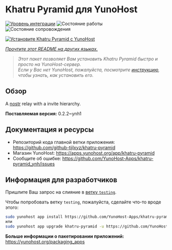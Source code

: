 <!--
Важно: этот README был автоматически сгенерирован <https://github.com/YunoHost/apps/tree/master/tools/readme_generator>
Он НЕ ДОЛЖЕН редактироваться вручную.
-->

# Khatru Pyramid для YunoHost

[![Уровень интеграции](https://apps.yunohost.org/badge/integration/khatru-pyramid)](https://ci-apps.yunohost.org/ci/apps/khatru-pyramid/)
![Состояние работы](https://apps.yunohost.org/badge/state/khatru-pyramid)
![Состояние сопровождения](https://apps.yunohost.org/badge/maintained/khatru-pyramid)

[![Установите Khatru Pyramid с YunoHost](https://install-app.yunohost.org/install-with-yunohost.svg)](https://install-app.yunohost.org/?app=khatru-pyramid)

*[Прочтите этот README на других языках.](./ALL_README.md)*

> *Этот пакет позволяет Вам установить Khatru Pyramid быстро и просто на YunoHost-сервер.*  
> *Если у Вас нет YunoHost, пожалуйста, посмотрите [инструкцию](https://yunohost.org/install), чтобы узнать, как установить его.*

## Обзор

A [nostr](https://github.com/nostr-protocol/nostr) relay with a invite hierarchy.



**Поставляемая версия:** 0.2.2~ynh1
## Документация и ресурсы

- Репозиторий кода главной ветки приложения: <https://github.com/github-tijlxyz/khatru-pyramid>
- Магазин YunoHost: <https://apps.yunohost.org/app/khatru-pyramid>
- Сообщите об ошибке: <https://github.com/YunoHost-Apps/khatru-pyramid_ynh/issues>

## Информация для разработчиков

Пришлите Ваш запрос на слияние в [ветку `testing`](https://github.com/YunoHost-Apps/khatru-pyramid_ynh/tree/testing).

Чтобы попробовать ветку `testing`, пожалуйста, сделайте что-то вроде этого:

```bash
sudo yunohost app install https://github.com/YunoHost-Apps/khatru-pyramid_ynh/tree/testing --debug
или
sudo yunohost app upgrade khatru-pyramid -u https://github.com/YunoHost-Apps/khatru-pyramid_ynh/tree/testing --debug
```

**Больше информации о пакетировании приложений:** <https://yunohost.org/packaging_apps>
